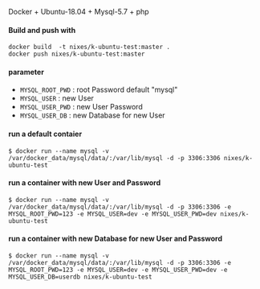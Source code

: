 Docker + Ubuntu-18.04 + Mysql-5.7 + php


#### Build and push with 
```
docker build  -t nixes/k-ubuntu-test:master . 
docker push nixes/k-ubuntu-test:master
```

#### parameter

* `MYSQL_ROOT_PWD` : root Password   default "mysql"
* `MYSQL_USER`     : new User
* `MYSQL_USER_PWD` : new User Password
* `MYSQL_USER_DB`  : new Database for new User

#### run a default contaier

```
$ docker run --name mysql -v /var/docker_data/mysql/data/:/var/lib/mysql -d -p 3306:3306 nixes/k-ubuntu-test
```

#### run a container with new User and Password

```
$ docker run --name mysql -v /var/docker_data/mysql/data/:/var/lib/mysql -d -p 3306:3306 -e MYSQL_ROOT_PWD=123 -e MYSQL_USER=dev -e MYSQL_USER_PWD=dev nixes/k-ubuntu-test
```

#### run a container with new Database for new User and Password

```
$ docker run --name mysql -v /var/docker_data/mysql/data/:/var/lib/mysql -d -p 3306:3306 -e MYSQL_ROOT_PWD=123 -e MYSQL_USER=dev -e MYSQL_USER_PWD=dev -e MYSQL_USER_DB=userdb nixes/k-ubuntu-test
```

